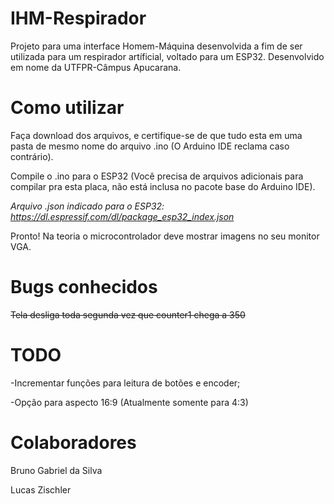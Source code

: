 # IHM-Respirador

Projeto para uma interface Homem-Máquina desenvolvida a fim de ser utilizada para um respirador artíficial, voltado para um ESP32. Desenvolvido em nome da UTFPR-Câmpus Apucarana.

# Como utilizar

Faça download dos arquivos, e certifique-se de que tudo esta em uma pasta de mesmo nome do arquivo .ino (O Arduino IDE reclama caso contrário).

Compile o .ino para o ESP32 (Você precisa de arquivos adicionais para compilar pra esta placa, não está inclusa no pacote base do Arduino IDE).

*Arquivo .json indicado para o ESP32: https://dl.espressif.com/dl/package_esp32_index.json*

Pronto! Na teoria o microcontrolador deve mostrar imagens no seu monitor VGA.

# Bugs conhecidos

<del>Tela desliga toda segunda vez que counter1 chega a 350</del>

# TODO

-Incrementar funções para leitura de botões e encoder;

-Opção para aspecto 16:9 (Atualmente somente para 4:3)

# Colaboradores

Bruno Gabriel da Silva

Lucas Zischler
